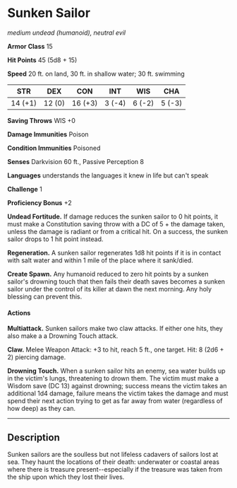 # Sunken Sailor
*medium undead (humanoid), neutral evil*

**Armor Class** 15

**Hit Points** 45 (5d8 + 15)

**Speed** 20 ft. on land, 30 ft. in shallow water; 30 ft. swimming

**STR**|**DEX**|**CON**|**INT**|**WIS**|**CHA**
-------|-------|-------|-------|-------|-------
14 (+1)|12 (0) |16 (+3)| 3 (-4)| 6 (-2)| 5 (-3)

**Saving Throws** WIS +0

**Damage Immunities** Poison

**Condition Immunities** Poisoned

**Senses** Darkvision 60 ft., Passive Perception 8

**Languages** understands the languages it knew in life but can't speak

**Challenge** 1

**Proficiency Bonus** +2

**Undead Fortitude.** If damage reduces the sunken sailor to 0 hit points, it must make a Constitution saving throw with a DC of 5 + the damage taken, unless the damage is radiant or from a critical hit. On a success, the sunken sailor drops to 1 hit point instead.

**Regeneration.** A sunken sailor regenerates 1d8 hit points if it is in contact with salt water and within 1 mile of the place where it sank/died.

**Create Spawn.** Any humanoid reduced to zero hit points by a sunken sailor's drowning touch that then fails their death saves becomes a sunken sailor under the control of its killer at dawn the next morning. Any holy blessing can prevent this.

#### Actions
**Multiattack.** Sunken sailors make two claw attacks. If either one hits, they also make a a Drowning Touch attack.

**Claw.** Melee Weapon Attack: +3 to hit, reach 5 ft., one target. Hit: 8 (2d6 + 2) piercing damage.

**Drowning Touch.** When a sunken sailor hits an enemy, sea water builds up in the victim's lungs, threatening to drown them. The victim must make a Wisdom save (DC 13) against drowning; success means the victim takes an additional 1d4 damage, failure means the victim takes the damage and must spend their next action trying to get as far away from water (regardless of how deep) as they can.

---

## Description
Sunken sailors are the soulless but not lifeless cadavers of sailors lost at sea. They haunt the locations of their death: underwater or coastal areas where there is treasure present--especially if the treasure was taken from the ship upon which they lost their lives.

